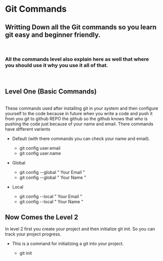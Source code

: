 # Git Commands

## Writting Down all the Git commands so you learn git easy and beginner friendly.

<br/>

### All the commands level also explain here as well that where you should use it why you use it all of that.

<br>

## Level One (Basic Commands)

<br>
These commands used after installing git in your system and then configure yourself to the code because in future when you write a code and push it from you git to github REPO the github so the github knows that who is pushing the code just because of your name and email. There commands have different varients

- Default (with there commands you can check your name and email).

  - git config user.email
  - git config user.name

- Global
  - git config --global " Your Email "
  - git config --global " Your Name "
- Local
  - git config --local " Your Email "
  - git config --local " Your Name "

## Now Comes the Level 2

In level 2 first you create your project and then initialize git init. So you can track your project progress.

- This is a command for initializing a git into your project.

  - git init
